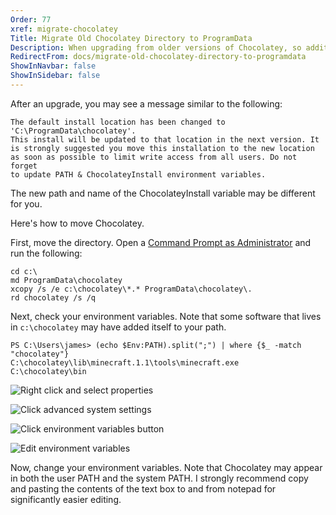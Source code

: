 ```yaml
---
Order: 77
xref: migrate-chocolatey
Title: Migrate Old Chocolatey Directory to ProgramData
Description: When upgrading from older versions of Chocolatey, so additional steps need to be completed
RedirectFrom: docs/migrate-old-chocolatey-directory-to-programdata
ShowInNavbar: false
ShowInSidebar: false
---
```


After an upgrade, you may see a message similar to the following:

```shell
The default install location has been changed to 'C:\ProgramData\chocolatey'.
This install will be updated to that location in the next version. It
is strongly suggested you move this installation to the new location
as soon as possible to limit write access from all users. Do not forget
to update PATH & ChocolateyInstall environment variables.
```

The new path and name of the ChocolateyInstall variable may be different for you.

Here's how to move Chocolatey.

First, move the directory.  Open a [Command Prompt as Administrator](http://www.howtogeek.com/howto/windows-vista/run-a-command-as-administrator-from-the-windows-vista-run-box/) and run the following:

```shell
cd c:\
md ProgramData\chocolatey
xcopy /s /e c:\chocolatey\*.* ProgramData\chocolatey\.
rd chocolatey /s /q
```

Next, check your environment variables. Note that some software that lives in `c:\chocolatey` may have added itself to your path.

```shell
PS C:\Users\james> (echo $Env:PATH).split(";") | where {$_ -match "chocolatey"}
C:\chocolatey\lib\minecraft.1.1\tools\minecraft.exe
C:\chocolatey\bin
```

![Right click and select properties](http://i.imgur.com/Xser6iG.png)

![Click advanced system settings](http://i.imgur.com/6SsGw9v.png)

![Click environment variables button](http://i.imgur.com/N6YtQSk.png)

![Edit environment variables](http://i.imgur.com/Bszc7qg.png)

Now, change your environment variables. Note that Chocolatey may appear in both the user PATH and the system PATH. I strongly recommend copy and pasting the contents of the text box to and from notepad for significantly easier editing.